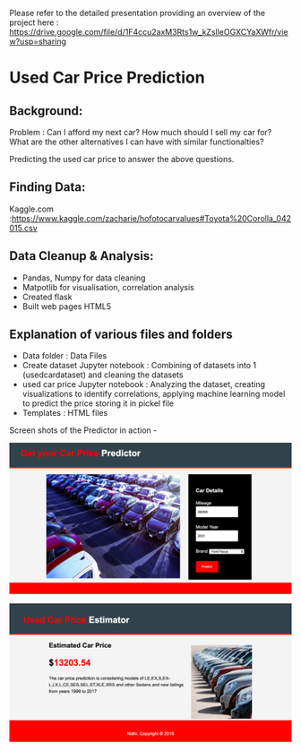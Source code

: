Please refer to the detailed presentation providing an overview of the project here : https://drive.google.com/file/d/1F4ccu2axM3Rts1w_kZslleOGXCYaXWfr/view?usp=sharing


# Used Car Price Prediction
## Background:

Problem : Can I afford my next car? How much should I sell my car for? What are the other alternatives I can have with similar functionalties?

Predicting the used car price to answer the above questions.

## Finding Data:
Kaggle.com :https://www.kaggle.com/zacharie/hofotocarvalues#Toyota%20Corolla_042015.csv

## Data Cleanup & Analysis:
* Pandas, Numpy for data cleaning
* Matpotlib for visualisation, correlation analysis 
* Created flask 
* Built web pages HTML5


## Explanation of various files and folders
* Data folder : Data Files
* Create dataset Jupyter notebook : Combining of datasets into 1 (usedcardataset) and cleaning the datasets
* used car price Jupyter notebook : Analyzing the dataset, creating visualizations to identify correlations,  applying machine learning model to predict the price
 storing it in pickel file
 * Templates : HTML files

Screen shots of the Predictor in action -

![alt text](https://github.com/nidhirt/Used-car-price-Estimator/blob/master/static/images/Screen%20Shot%202019-08-01%20at%203.32.59%20PM.png)

![alt text](https://github.com/nidhirt/Used-car-price-Estimator/blob/master/static/images/Screen%20Shot%202019-08-01%20at%203.22.31%20PM.png)

